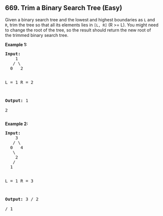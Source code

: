 ## 669. Trim a Binary Search Tree (Easy)

<p>
Given a binary search tree and the lowest and highest boundaries as <code>L</code> and <code>R</code>, trim the tree so that all its elements lies in <code>[L, R]</code> (R >= L). You might need to change the root of the tree, so the result should return the new root of the trimmed binary search tree.
</p>

<p><b>Example 1:</b><br />
<pre>
<b>Input:</b> 
    1
   / \
  0   2

  L = 1
  R = 2

<b>Output:</b> 
    1
      \
       2
</pre>
</p>

<p><b>Example 2:</b><br />
<pre>
<b>Input:</b> 
    3
   / \
  0   4
   \
    2
   /
  1

  L = 1
  R = 3

<b>Output:</b> 
      3
     / 
   2   
  /
 1
</pre>
</p>